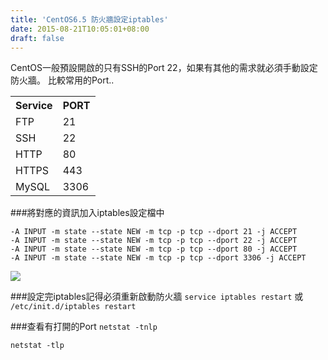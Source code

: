 ```yaml
---
title: 'CentOS6.5 防火牆設定iptables'
date: 2015-08-21T10:05:01+08:00
draft: false
---
```

CentOS一般預設開啟的只有SSH的Port 22，如果有其他的需求就必須手動設定防火牆。
比較常用的Port..

<table>
<tr>
<th>Service</th>
<th>PORT</th>
</tr>
<tr>
<td>FTP</td>
<td>21</td>
</tr>
<tr>
<td>SSH</td>
<td>22</td>
</tr>
<tr>
<td>HTTP</td>
<td>80</td>
</tr>
<tr>
<td>HTTPS</td>
<td>443</td>
</tr>
<tr>
<td>MySQL</td>
<td>3306</td>
</tr>
</table>

###將對應的資訊加入iptables設定檔中
```config /etc/sysconfig/iptables
-A INPUT -m state --state NEW -m tcp -p tcp --dport 21 -j ACCEPT
-A INPUT -m state --state NEW -m tcp -p tcp --dport 22 -j ACCEPT
-A INPUT -m state --state NEW -m tcp -p tcp --dport 80 -j ACCEPT
-A INPUT -m state --state NEW -m tcp -p tcp --dport 3306 -j ACCEPT
```
<img src="//fblog.loopbai.com/images/201508/001.png">

###設定完iptables記得必須重新啟動防火牆
`service iptables restart` 或 `/etc/init.d/iptables restart`

###查看有打開的Port
`netstat -tnlp`

`netstat -tlp`
